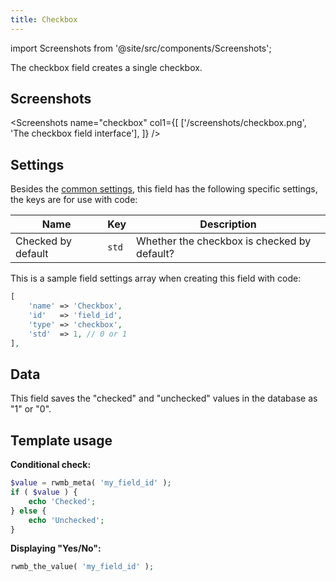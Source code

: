 ```yaml
---
title: Checkbox
---
```


import Screenshots from '@site/src/components/Screenshots';

The checkbox field creates a single checkbox.

## Screenshots

<Screenshots name="checkbox" col1={[
    ['/screenshots/checkbox.png', 'The checkbox field interface'],
]} />

## Settings

Besides the [common settings](/field-settings/), this field has the following specific settings, the keys are for use with code:

Name | Key | Description
--- | --- | ---
Checked by default | `std` | Whether the checkbox is checked by default?

This is a sample field settings array when creating this field with code:

```php
[
    'name' => 'Checkbox',
    'id'   => 'field_id',
    'type' => 'checkbox',
    'std'  => 1, // 0 or 1
],
```

## Data

This field saves the "checked" and "unchecked" values in the database as "1" or "0".

## Template usage

**Conditional check:**

```php
$value = rwmb_meta( 'my_field_id' );
if ( $value ) {
    echo 'Checked';
} else {
    echo 'Unchecked';
}
```

**Displaying "Yes/No":**

```php
rwmb_the_value( 'my_field_id' );
```